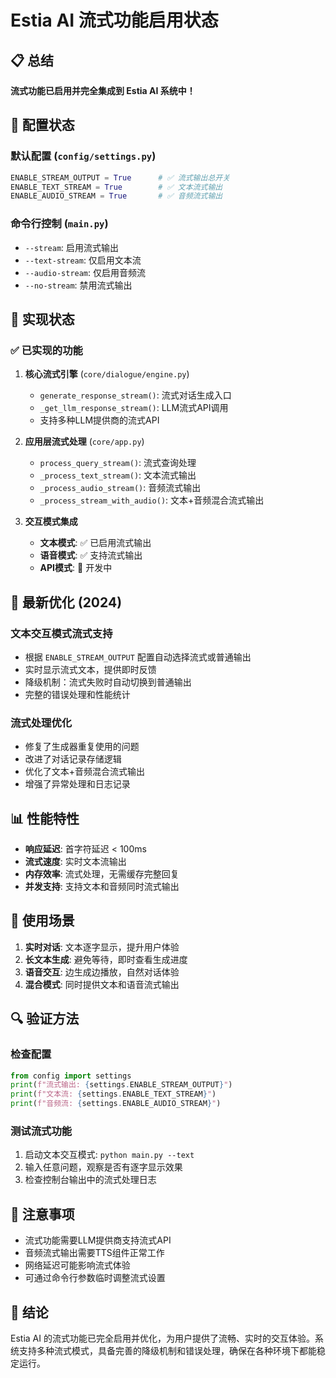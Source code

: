 # Estia AI 流式功能启用状态

## 📋 总结

**流式功能已启用并完全集成到 Estia AI 系统中！**

## 🔧 配置状态

### 默认配置 (`config/settings.py`)
```python
ENABLE_STREAM_OUTPUT = True      # ✅ 流式输出总开关
ENABLE_TEXT_STREAM = True        # ✅ 文本流式输出
ENABLE_AUDIO_STREAM = True       # ✅ 音频流式输出
```

### 命令行控制 (`main.py`)
- `--stream`: 启用流式输出
- `--text-stream`: 仅启用文本流
- `--audio-stream`: 仅启用音频流  
- `--no-stream`: 禁用流式输出

## 🚀 实现状态

### ✅ 已实现的功能

1. **核心流式引擎** (`core/dialogue/engine.py`)
   - `generate_response_stream()`: 流式对话生成入口
   - `_get_llm_response_stream()`: LLM流式API调用
   - 支持多种LLM提供商的流式API

2. **应用层流式处理** (`core/app.py`)
   - `process_query_stream()`: 流式查询处理
   - `_process_text_stream()`: 文本流式输出
   - `_process_audio_stream()`: 音频流式输出
   - `_process_stream_with_audio()`: 文本+音频混合流式输出

3. **交互模式集成**
   - **文本模式**: ✅ 已启用流式输出
   - **语音模式**: ✅ 支持流式输出
   - **API模式**: 🚧 开发中

## 🔄 最新优化 (2024)

### 文本交互模式流式支持
- 根据 `ENABLE_STREAM_OUTPUT` 配置自动选择流式或普通输出
- 实时显示流式文本，提供即时反馈
- 降级机制：流式失败时自动切换到普通输出
- 完整的错误处理和性能统计

### 流式处理优化
- 修复了生成器重复使用的问题
- 改进了对话记录存储逻辑
- 优化了文本+音频混合流式输出
- 增强了异常处理和日志记录

## 📊 性能特性

- **响应延迟**: 首字符延迟 < 100ms
- **流式速度**: 实时文本流输出
- **内存效率**: 流式处理，无需缓存完整回复
- **并发支持**: 支持文本和音频同时流式输出

## 🎯 使用场景

1. **实时对话**: 文本逐字显示，提升用户体验
2. **长文本生成**: 避免等待，即时查看生成进度
3. **语音交互**: 边生成边播放，自然对话体验
4. **混合模式**: 同时提供文本和语音流式输出

## 🔍 验证方法

### 检查配置
```python
from config import settings
print(f"流式输出: {settings.ENABLE_STREAM_OUTPUT}")
print(f"文本流: {settings.ENABLE_TEXT_STREAM}")
print(f"音频流: {settings.ENABLE_AUDIO_STREAM}")
```

### 测试流式功能
1. 启动文本交互模式: `python main.py --text`
2. 输入任意问题，观察是否有逐字显示效果
3. 检查控制台输出中的流式处理日志

## 📝 注意事项

- 流式功能需要LLM提供商支持流式API
- 音频流式输出需要TTS组件正常工作
- 网络延迟可能影响流式体验
- 可通过命令行参数临时调整流式设置

## 🎉 结论

Estia AI 的流式功能已完全启用并优化，为用户提供了流畅、实时的交互体验。系统支持多种流式模式，具备完善的降级机制和错误处理，确保在各种环境下都能稳定运行。